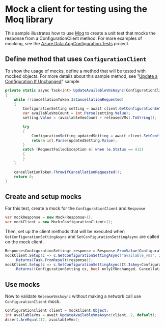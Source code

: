 # Mock a client for testing using the Moq library

This sample illustrates how to use [Moq](https://github.com/Moq/moq4/) to create a unit test that mocks the response from a ConfigurationClient method. For more examples of mocking, see the [Azure.Data.AppConfiguration.Tests](../tests/ConfigurationMockTests.cs) project.

## Define method that uses `ConfigurationClient`

To show the usage of mocks, define a method that will be tested with mocked objects. For more details about this sample method, see "[Update a Configuration If Unchanged](Sample6_UpdateSettingIfUnchanged.md)" sample.  

```C# Snippet:AzConfigSample7_MethodToTest
private static async Task<int> UpdateAvailableVmsAsync(ConfigurationClient client, int releasedVMs, CancellationToken cancellationToken)
{
    while (!cancellationToken.IsCancellationRequested)
    {
        ConfigurationSetting setting = await client.GetConfigurationSettingAsync("available_vms", cancellationToken: cancellationToken);
        var availableVmsCount = int.Parse(setting.Value);
        setting.Value = (availableVmsCount + releasedVMs).ToString();

        try
        {
            ConfigurationSetting updatedSetting = await client.SetConfigurationSettingAsync(setting, onlyIfUnchanged: true, cancellationToken);
            return int.Parse(updatedSetting.Value);
        }
        catch (RequestFailedException e) when (e.Status == 412)
        {
        }
    }

    cancellationToken.ThrowIfCancellationRequested();
    return 0;
}
```

## Create and setup mocks

For this test, create a mock for the `ConfigurationClient` and `Response`

```C# Snippet:AzConfigSample7_CreateMocks
var mockResponse = new Mock<Response>();
var mockClient = new Mock<ConfigurationClient>();
```

Then, set up the client methods that will be executed when `GetConfigurationSettingAsync` and `SetConfigurationSettingAsync` are called on the mock client.

```C# Snippet:AzConfigSample7_SetupMocks
Response<ConfigurationSetting> response = Response.FromValue(ConfigurationModelFactory.ConfigurationSetting("available_vms", "10"), mockResponse.Object);
mockClient.Setup(c => c.GetConfigurationSettingAsync("available_vms", It.IsAny<string>(), It.IsAny<CancellationToken>()))
    .Returns(Task.FromResult(response));
mockClient.Setup(c => c.SetConfigurationSettingAsync(It.IsAny<ConfigurationSetting>(), true, It.IsAny<CancellationToken>()))
    .Returns((ConfigurationSetting cs, bool onlyIfUnchanged, CancellationToken ct) => Task.FromResult(Response.FromValue(cs, new Mock<Response>().Object)));
```

## Use mocks

Now to validate `ReleaseVmsAsync` without making a network call use `ConfigurationClient` mock.

```C# Snippet:AzConfigSample7_UseMocks
ConfigurationClient client = mockClient.Object;
int availableVms = await UpdateAvailableVmsAsync(client, 2, default);
Assert.AreEqual(12, availableVms);
```


